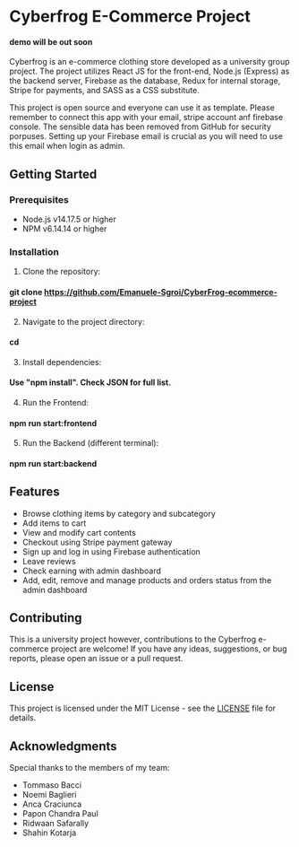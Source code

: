 # Cyberfrog E-Commerce Project

#### demo will be out soon

Cyberfrog is an e-commerce clothing store developed as a university group project. The project utilizes React JS for the front-end, Node.js (Express) as the backend server, Firebase as the database, Redux for internal storage, Stripe for payments, and SASS as a CSS substitute.

This project is open source and everyone can use it as template. Please remember to connect this app with your email, stripe account anf firebase console. The sensible data has been removed from GitHub for security porpuses. Setting up your Firebase email is crucial as you will need to use this email when login as admin.

## Getting Started

### Prerequisites

- Node.js v14.17.5 or higher
- NPM v6.14.14 or higher

### Installation

1. Clone the repository:
#### git clone https://github.com/Emanuele-Sgroi/CyberFrog-ecommerce-project

2. Navigate to the project directory:

#### cd <repository-name>


3. Install dependencies:

#### Use "npm install". Check JSON for full list.


4. Run the Frontend:

#### npm run start:frontend

5. Run the Backend (different terminal):

#### npm run start:backend


## Features

- Browse clothing items by category and subcategory
- Add items to cart
- View and modify cart contents
- Checkout using Stripe payment gateway
- Sign up and log in using Firebase authentication
- Leave reviews
- Check earning with admin dashboard
- Add, edit, remove and manage products and orders status from the admin dashboard

## Contributing

This is a university project however, contributions to the Cyberfrog e-commerce project are welcome! If you have any ideas, suggestions, or bug reports, please open an issue or a pull request.

## License

This project is licensed under the MIT License - see the [LICENSE](LICENSE) file for details.

## Acknowledgments

Special thanks to the members of my team:

- Tommaso Bacci
- Noemi Baglieri
- Anca Craciunca
- Papon Chandra Paul
- Ridwaan Safarally
- Shahin Kotarja








